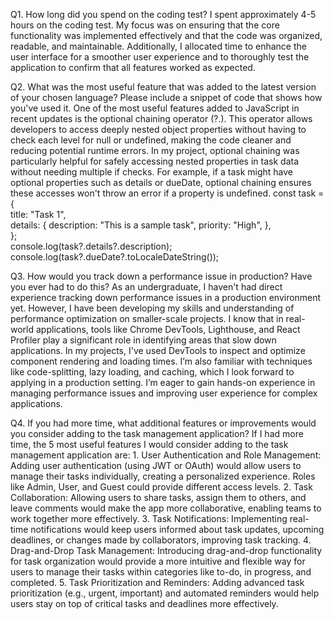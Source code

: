 Q1. How long did you spend on the coding test? 
    I spent approximately 4-5 hours on the coding test. My focus was on ensuring that the core 
    functionality was implemented effectively and that the code was organized, readable, and 
    maintainable. Additionally, I allocated time to enhance the user interface for a smoother user 
    experience and to thoroughly test the application to confirm that all features worked as expected. 


Q2. What was the most useful feature that was added to the latest version of your 
chosen language? Please include a snippet of code that shows how you've used 
it. 
    One of the most useful features added to JavaScript in recent updates is the optional chaining 
    operator (?.). This operator allows developers to access deeply nested object properties without 
    having to check each level for null or undefined, making the code cleaner and reducing potential 
    runtime errors. 
    In my project, optional chaining was particularly helpful for safely accessing nested properties in task 
    data without needing multiple if checks. For example, if a task might have optional properties such 
    as details or dueDate, optional chaining ensures these accesses won't throw an error if a 
    property is undefined. 
    const task = {  
    title: "Task 1",  
    details: { 
    description: "This is a sample task", priority: "High", 
    },  
    };  
    console.log(task?.details?.description);  
    console.log(task?.dueDate?.toLocaleDateString());  


Q3. How would you track down a performance issue in production? Have you ever 
had to do this? 
    As an undergraduate, I haven't had direct experience tracking down performance issues in a 
    production environment yet. However, I have been developing my skills and understanding 
    of performance optimization on smaller-scale projects. I know that in real-world applications, 
    tools like Chrome DevTools, Lighthouse, and React Profiler play a significant role in 
    identifying areas that slow down applications. In my projects, I've used DevTools to inspect 
    and optimize component rendering and loading times. I’m also familiar with techniques like 
    code-splitting, lazy loading, and caching, which I look forward to applying in a production 
    setting. I’m eager to gain hands-on experience in managing performance issues and 
    improving user experience for complex applications. 


Q4. If you had more time, what additional features or improvements would you 
consider adding to the task management application? 
    If I had more time, the 5 most useful features I would consider adding to the task 
    management application are: 
    1. User Authentication and Role Management: Adding user authentication (using 
    JWT or OAuth) would allow users to manage their tasks individually, creating a 
    personalized experience. Roles like Admin, User, and Guest could provide different 
    access levels. 
    2. Task Collaboration: Allowing users to share tasks, assign them to others, and leave 
    comments would make the app more collaborative, enabling teams to work together 
    more effectively. 
    3. Task Notifications: Implementing real-time notifications would keep users informed 
    about task updates, upcoming deadlines, or changes made by collaborators, improving 
    task tracking. 
    4. Drag-and-Drop Task Management: Introducing drag-and-drop functionality for 
    task organization would provide a more intuitive and flexible way for users to manage 
    their tasks within categories like to-do, in progress, and completed. 
    5. Task Prioritization and Reminders: Adding advanced task prioritization (e.g., 
    urgent, important) and automated reminders would help users stay on top of critical 
    tasks and deadlines more effectively. 